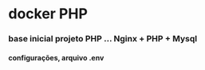 # docker PHP

<h3>base inicial projeto PHP ... Nginx + PHP + Mysql</h3>
<h4>configurações, arquivo .env</h4>
